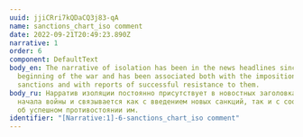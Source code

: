 ```yaml
---
uuid: jjiCRri7kQDaCQ3j83-qA
name: sanctions_chart_iso comment
date: 2022-09-21T20:49:23.890Z
narrative: 1
order: 6
component: DefaultText
body_en: The narrative of isolation has been in the news headlines since the
  beginning of the war and has been associated both with the imposition of new
  sanctions and with reports of successful resistance to them.
body_ru: Нарратив изоляции постоянно присутствует в новостных заголовках с
  начала войны и связывается как с введением новых санкций, так и с сообщениями
  об успешном противостоянии им.
identifier: "[Narrative:1]-6-sanctions_chart_iso comment"
---
```

